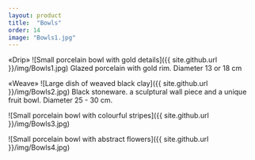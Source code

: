 ```yaml
---
layout: product
title:  "Bowls"
order: 14
image: "Bowls1.jpg"
---
```


«Drip»
![Small porcelain bowl with gold details]({{ site.github.url }}/img/Bowls1.jpg)
Glazed porcelain with gold rim. 
Diameter 13 or 18 cm

«Weave»
![Large dish of weaved black clay]({{ site.github.url }}/img/Bowls2.jpg)
Black stoneware. a sculptural wall piece and a unique fruit bowl. Diameter 25 - 30 cm.

![Small porcelain bowl with colourful stripes]({{ site.github.url }}/img/Bowls3.jpg)

![Small porcelain bowl with abstract flowers]({{ site.github.url }}/img/Bowls4.jpg)
